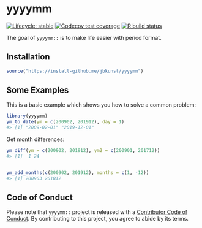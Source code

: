 
<!-- README.md is generated from README.Rmd. Please edit that file -->

# yyyymm

<!-- badges: start -->

[![Lifecycle:
stable](https://img.shields.io/badge/lifecycle-stable-brightgreen.svg)](https://www.tidyverse.org/lifecycle/#stable)
[![Codecov test
coverage](https://codecov.io/gh/jbkunst/yyyymm/branch/master/graph/badge.svg)](https://codecov.io/gh/jbkunst/yyyymm/branch/master)
[![R build
status](https://github.com/jbkunst/yyyymm/workflows/R-CMD-check/badge.svg)](https://github.com/jbkunst/yyyymm/actions?workflow=R-CMD-check)
<!-- badges: end -->

The goal of `yyyymm::` is to make life easier with period format.

## Installation

``` r
source("https://install-github.me/jbkunst/yyyymm")
```

## Some Examples

This is a basic example which shows you how to solve a common problem:

``` r
library(yyyymm)
ym_to_date(ym = c(200902, 201912), day = 1)
#> [1] "2009-02-01" "2019-12-01"
```

Get month differences:

``` r
ym_diff(ym = c(200902, 201912), ym2 = c(200901, 201712))
#> [1]  1 24


ym_add_months(c(200902, 201912), months = c(1, -12))
#> [1] 200903 201812
```

## Code of Conduct

Please note that `yyyymm::` project is released with a [Contributor Code
of Conduct](CODE_OF_CONDUCT.md). By contributing to this project, you
agree to abide by its terms.
